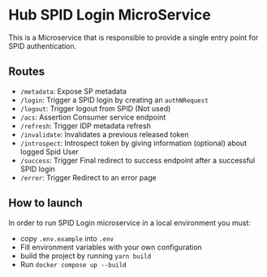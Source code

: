 # Hub SPID Login MicroService
This is a Microservice that is responsible to provide a single entry point for SPID authentication.

## Routes
* `/metadata`: Expose SP metadata
* `/login`: Trigger a SPID login by creating an `authNRequest`
* `/logout`: Trigger logout from SPID (Not used)
* `/acs`: Assertion Consumer service endpoint
* `/refresh`: Trigger IDP metadata refresh
* `/invalidate`: Invalidates a previous released token
* `/introspect`: Introspect token by giving information (optional) about logged Spid User
* `/success`: Trigger Final redirect to success endpoint after a successful SPID login
* `/error`: Trigger Redirect to an error page

## How to launch
In order to run SPID Login microservice in a local environment you must:
- copy `.env.example` into `.env`
- Fill environment variables with your own configuration
- build the project by running `yarn build`
- Run `docker compose up --build` 
